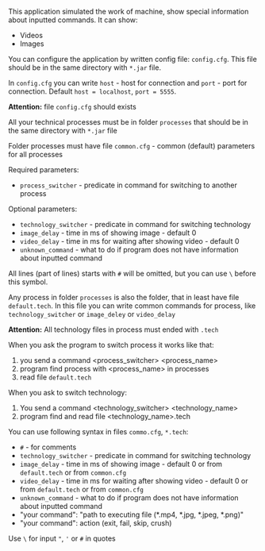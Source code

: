 This application simulated the work of machine, show special information about inputted commands.
It can show:
* Videos
* Images

You can configure the application by written config file: `config.cfg`.
This file should be in the same directory with `*.jar` file.

In `config.cfg` you can write `host` - host for connection and `port` - port for connection.
Default `host = localhost`, `port = 5555`.

**Attention:** file `config.cfg` should exists

All your technical processes must be in folder `processes` that should be in the same directory with `*.jar` file

Folder processes must have file `common.cfg` - common (default) parameters for all processes
 
 Required parameters:
* `process_switcher` - predicate in command for switching to another process

Optional parameters:
* `technology_switcher` - predicate in command for switching technology
* `image_delay` - time in ms of showing image - default 0
* `video_delay` - time in ms for waiting after showing video - default 0
* `unknown_command` - what to do if program does not have information about inputted command 
 
All lines (part of lines) starts with `#` will be omitted, but you can use `\` before this symbol.

Any process in folder `processes` is also the folder, that in least have file `default.tech`. In this file you can write 
common commands for process, like `technology_switcher` or `image_deley` or `video_delay`

**Attention:** All technology files in process must ended with `.tech`

When you ask the program to switch process it works like that:
1. you send a command <process_switcher> <process_name>
2. program find process with <process_name> in processes
3. read file `default.tech`

When you ask to switch technology:
1. You send a command <technology_switcher> <technology_name>
2. program find and read file <technology_name>.tech

You can use following syntax in files `commo.cfg`, `*.tech`:
* `#` - for comments
* `technology_switcher` - predicate in command for switching technology
* `image_delay` - time in ms of showing image - default 0 or from `default.tech` or from `common.cfg`
* `video_delay` - time in ms for waiting after showing video - default 0 or from `default.tech` or from `common.cfg`
* `unknown_command` - what to do if program does not have information about inputted command 
* "your command": "path to executing file (*.mp4, *.jpg, *.jpeg, *.png)"
* "your command": action (exit, fail, skip, crush)

Use `\` for input `"`, `'` or `#` in quotes 
